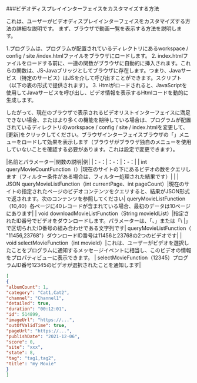 ###ビデオディスプレイインターフェイスをカスタマイズする方法

これは、ユーザーがビデオディスプレイインターフェイスをカスタマイズする方法の詳細な説明です。
まず、ブラウザで動画一覧を表示する方法を説明します。

1.プログラムは、プログラムが配置されているディレクトリにあるworkspace / config / site /index.htmlファイルをブラウザにロードします。
2. index.htmlファイルをロードする前に、一連の関数がブラウザに自動的に挿入されます。これらの関数は、JS-Javaブリッジとしてブラウザに存在します。つまり、Javaサービス（特定のサービス）はJSを介して呼び出すことができます。スクリプト（以下の表の形式で提供されます）。
3. Htmlがロードされると、JavaScriptを使用してJavaサービスを呼び出し、ビデオ情報を表示するHtmlコードを動的に生成します。

したがって、現在のブラウザで表示されるビデオリストインターフェイスに満足できない場合、またはより多くの機能を期待している場合は、プログラムが配置されているディレクトリのworkspace / config / site / index.htmlを変更して、[更新]をクリックしてください。ブラウザインターフェイスブラウザの「」メニューをロードして効果を表示します（ブラウザがブラウザ独自のメニューを使用していないことを確認する必要があります。これは設定で変更できます）。

|名前とパラメーター|関数の説明|例|
|：-：|：-：|：-：|
| int queryMovieCountFunction（）|現在のサイトの下にあるビデオの数をクエリします（フィルター条件がある場合は、フィルター処理された結果です）| |
| JSON queryMovieListFunction（int currentPage、int pageCount）|現在のサイトの指定されたページのビデオコンテンツをクエリすると、結果がJSON形式で返されます。次のコンテンツを参照してください| queryMovieListFunction（10,40）各ページに40レコードが含まれている場合、最初のデータは10ページにあります|
| void downloadMovieListFunction（String movieIdList）|指定されたID番号でビデオをダウンロードします。パラメーターは、「、」または「\ |」で区切られたID番号の組み合わせである文字列です| queryMovieListFunction（ "11456,23768"）ダウンロードID番号は11456と23768の2つのビデオです|
| void selectMovieFunction（int movieId）|これは、ユーザーがビデオを選択したことをプログラムに通知するメッセージイベントに相当し、このビデオの情報をプロパティビューに表示できます。 | selectMovieFunction（12345）プログラムID番号12345のビデオが選択されたことを通知します|

```json
[
{
"albumCount": 1,
"category": "Cat1,Cat2",
"channel": "Channel1",
"detailed": true,
"duration": "00:12:01",
"id": 514899,
"imageUrl": "https://...",
"outOfValidTime": true,
"pageUrl": "https://...",
"publishDate": "2021-12-06",
"score": 0,
"site": "xxx",
"state": 8,
"tag": "tag1,tag2",
"title": "my Movie"
}
]
```
